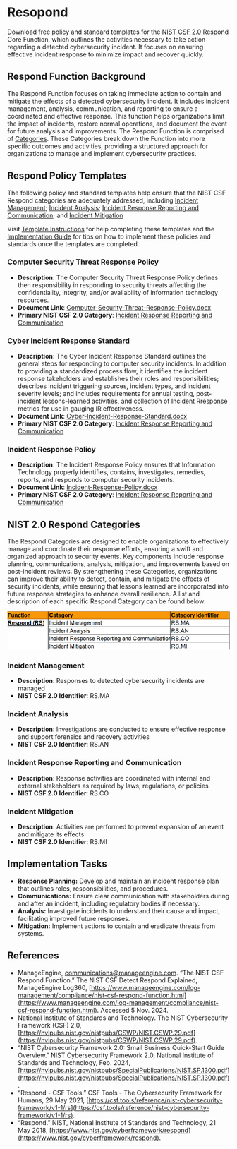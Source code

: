 # Resopond

Download free policy and standard templates for the [NIST CSF 2.0](/pages/framework/framework.md) Respond Core Function, which outlines the activities necessary to take action regarding a detected cybersecurity incident. It focuses on ensuring effective incident response to minimize impact and recover quickly.

## Respond Function Background

The Respond Function focuses on taking immediate action to contain and mitigate the effects of a detected cybersecurity incident. It includes incident management, analysis, communication, and reporting to ensure a coordinated and effective response. This function helps organizations limit the impact of incidents, restore normal operations, and document the event for future analysis and improvements. The Respond Function is comprised of [Categories](#nist-20-respond-categories). These Categories break down the Function into more specific outcomes and activities, providing a structured approach for organizations to manage and implement cybersecurity practices.

## Respond Policy Templates

The following policy and standard templates help ensure that the NIST CSF Respond categories are adequately addressed, including [Incident Management](#incident-management); [Incident Analysis](#incident-analysis); [Incident Response Reporting and Communication](#incident-response-reporting-and-communication); and [Incident Mitigation](#incident-mitigation)

Visit [Template Instructions](/pages/instructions/instructions.md) for help completing these templates and the [Implementation Guide](/pages/implementation/implementation.md) for tips on how to implement these policies and standards once the templates are completed.

### Computer Security Threat Response Policy

* **Description**: The Computer Security Threat Response Policy defines then responsibility in responding to security threats affecting the confidentiality, integrity, and/or availability of information technology resources.
* **Document Link**: [Computer-Security-Threat-Response-Policy.docx](https://github.com/EvolvingSysadmin/Practicum/raw/refs/heads/main/templates/respond/Computer-Security-Threat-Response-Policy.docx)
* **Primary NIST CSF 2.0 Category**: [Incident Response Reporting and Communication](#incident-response-reporting-and-communication)

### Cyber Incident Response Standard

* **Description**: The Cyber Incident Response Standard outlines the general steps for responding to computer security incidents.  In addition to providing a standardized process flow, it identifies the incident response takeholders and establishes their roles and responsibilities; describes incident triggering sources, incident types, and incident severity levels; and includes requirements for annual testing, post-incident lessons-learned activities, and collection of Incident Rresponse metrics for use in gauging IR effectiveness.
* **Document Link**: [Cyber-Incident-Response-Standard.docx](https://github.com/EvolvingSysadmin/Practicum/raw/refs/heads/main/templates/respond/Cyber-Incident-Response-Standard.docx)
* **Primary NIST CSF 2.0 Category**: [Incident Response Reporting and Communication](#incident-response-reporting-and-communication)

### Incident Response Policy

* **Description**: The Incident Response Policy ensures that Information Technology properly identifies, contains, investigates, remedies, reports, and responds to computer security incidents.  
* **Document Link**: [Incident-Response-Policy.docx](https://github.com/EvolvingSysadmin/Practicum/raw/refs/heads/main/templates/respond/Incident-Response-Policy.docx)
* **Primary NIST CSF 2.0 Category**: [Incident Response Reporting and Communication](#incident-response-reporting-and-communication)

## NIST 2.0 Respond Categories

The Respond Categories are designed to enable organizations to effectively manage and coordinate their response efforts, ensuring a swift and organized approach to security events. Key components include response planning, communications, analysis, mitigation, and improvements based on post-incident reviews. By strengthening these Categories, organizations can improve their ability to detect, contain, and mitigate the effects of security incidents, while ensuring that lessons learned are incorporated into future response strategies to enhance overall resilience. A list and description of each specific Respond Category can be found below:

![NIST CSF 2.0 Respond Categories](/img/respond-categories.png)

### Incident Management

* **Description**: Responses to detected cybersecurity incidents are managed
* **NIST CSF 2.0 Identifier**: RS.MA

### Incident Analysis

* **Description**:  Investigations are conducted to ensure effective response and support forensics and recovery activities
* **NIST CSF 2.0 Identifier**: RS.AN

### Incident Response Reporting and Communication

* **Description**: Response activities are coordinated with internal and external stakeholders as required by laws, regulations, or policies
* **NIST CSF 2.0 Identifier**: RS.CO

### Incident Mitigation

* **Description**:  Activities are performed to prevent expansion of an event and mitigate its effects
* **NIST CSF 2.0 Identifier**: RS.MI

## Implementation Tasks

* **Response Planning:** Develop and maintain an incident response plan that outlines roles, responsibilities, and procedures.
* **Communications:** Ensure clear communication with stakeholders during and after an incident, including regulatory bodies if necessary.
* **Analysis:** Investigate incidents to understand their cause and impact, facilitating improved future responses.
* **Mitigation:** Implement actions to contain and eradicate threats from systems.

## References

* ManageEngine, communications@manageengine.com. “The NIST CSF Respond Function.” The NIST CSF Detect Respond Explained, ManageEngine Log360, [https://www.manageengine.com/log-management/compliance/nist-csf-respond-function.html](https://www.manageengine.com/log-management/compliance/nist-csf-respond-function.html). Accessed 5 Nov. 2024.
* National Institute of Standards and Technology. The NIST Cybersecurity Framework (CSF) 2.0, [https://nvlpubs.nist.gov/nistpubs/CSWP/NIST.CSWP.29.pdf](https://nvlpubs.nist.gov/nistpubs/CSWP/NIST.CSWP.29.pdf).
* “NIST Cybersecurity Framework 2.0: Small Business Quick-Start Guide Overview.” NIST Cybersecurity Framework 2.0, National Institute of Standards and Technology, Feb. 2024, [https://nvlpubs.nist.gov/nistpubs/SpecialPublications/NIST.SP.1300.pdf](https://nvlpubs.nist.gov/nistpubs/SpecialPublications/NIST.SP.1300.pdf).
* “Respond - CSF Tools.” CSF Tools - The Cybersecurity Framework for Humans, 29 May 2021, [https://csf.tools/reference/nist-cybersecurity-framework/v1-1/rs](https://csf.tools/reference/nist-cybersecurity-framework/v1-1/rs).
* “Respond.” NIST, National Institute of Standards and Technology, 21 May 2018, [https://www.nist.gov/cyberframework/respond](https://www.nist.gov/cyberframework/respond).
